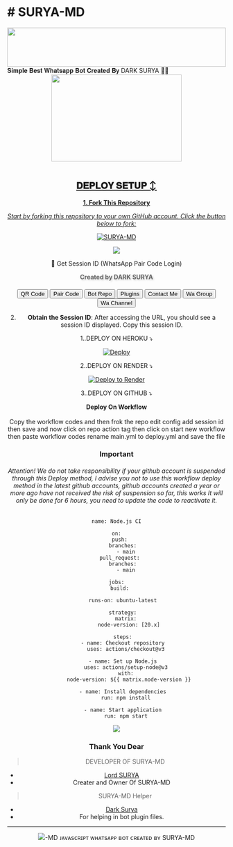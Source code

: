 # # SURYA-MD

<img src="https://i.imgur.com/dBaSKWF.gif" height="90" width="100%">
𝐒𝐢𝐦𝐩𝐥𝐞 𝐁𝐞𝐬𝐭 𝐖𝐡𝐚𝐭𝐬𝐚𝐩𝐩 𝐁𝐨𝐭 𝐂𝐫𝐞𝐚𝐭𝐞𝐝 𝐁𝐲 DARK SURYA 🌝💚
<div class = "repo" align = "center">
 
<a href = "#">
<img src = "https://files.catbox.moe/dp8vs9.jpg"  width="300" height="200">
</img>
 <p align="center">
  <a href="#"><img src="http://readme-typing-svg.herokuapp.com?color=ff00ab&center=true&vCenter=true&multiline=false&lines=SURYA-MD+MD+WHATSAPP+BOT+MD" alt="">
   
## 𝐃𝐄𝐏𝐋𝐎𝐘 𝐒𝐄𝐓𝐔𝐏 ↕️

**1. Fork This Repository**

*_Start by forking this repository to your own GitHub account. Click the button below to fork:_*

  <a href="https://github.com/Darksrhacking/SURYA-MD/fork"><img title="SURYA-MD" src="https://img.shields.io/badge/FORK-SURYA-MDh?color=darkblue&style=for-the-badge&logo=stackshare"></a>

<a><img src='https://i.imgur.com/LyHic3i.gif'/>

🔑 Get Session ID (WhatsApp Pair Code Login)

  </style>
</head>
<body>
  <div style="text-align: center; margin-bottom: 20px; color: #666;">
    <div style="font-weight: bold; animation: float 3s ease-in-out infinite; text-shadow: 2px 2px 4px rgba(0,0,0,0.2);">Created by DARK SURYA</div>
  </div>

  <button onclick="window.open(`/suryaqr`)" class="btn">QR Code</button>
  <button onclick="window.open(`/pair`)" class="btn">Pair Code</button>
  <button onclick="window.open(`https://github.com/Darksrhacking/SURYA-MD-V`)" class="btn">Bot Repo</button>
  <button onclick="window.open(`https://github.com/Darksrhacking/SURYA-MD-PLUGINS`)" class="btn">Plugins</button>
  <button onclick="window.open(`https://wa.me/994406616480`)" class="btn">Contact Me</button>
  <button onclick="window.open(`https://chat.whatsapp.com/HlrTcIWDE562tXvXtM6iJk`)" class="btn">Wa Group</button>
  <button onclick="window.open(`https://whatsapp.com/channel/0029Vb64JNKJf05UHKREBM1h`)" class="btn">Wa Channel</button>
</body>
</html>


2. **Obtain the Session ID**: After accessing the URL, you should see a session ID displayed. Copy this session ID.


   
  1..DEPLOY ON HEROKU ⤵️
  
[![Deploy](https://www.herokucdn.com/deploy/button.svg)](https://dashboard.heroku.com/new?template=https%3A%2F%2Fgithub.com%2Fkingmalvn%2FSURYA-MD) 
   
   
  2..DEPLOY ON RENDER ⤵️

[![Deploy to Render](https://render.com/images/deploy-to-render-button.svg)](https://render.com/deploy?repo=https://github.com/Darksrhacking/SURYA-MD.git)


   3..DEPLOY ON GITHUB ⤵️


</details>

<b><strong><summary align="center" style="color: Yello;">Deploy On Workflow</summary></strong></b>
<p style="text-align: center; font-size: 1.2em;">
 
<h8>Copy the workflow codes and then frok the repo edit config add session id then save and now click on repo action tag then click on start new workflow then paste workflow codes rename main.yml to deploy.yml and save the file</h8>
<h3 align-"center"> Important</h3>
<h6 align-"center">Attention! We do not take responsibility if your github account is suspended through this Deploy method, I advise you not to use this workflow deploy method in the latest github accounts, github accounts created a year or more ago have not received the risk of suspension so far, this works It will only be done for 6 hours, you need to update the code to reactivate it.</h6>

```
name: Node.js CI

on:
  push:
    branches:
      - main
  pull_request:
    branches:
      - main

jobs:
  build:

    runs-on: ubuntu-latest

    strategy:
      matrix:
        node-version: [20.x]

    steps:
    - name: Checkout repository
      uses: actions/checkout@v3

    - name: Set up Node.js
      uses: actions/setup-node@v3
      with:
        node-version: ${{ matrix.node-version }}

    - name: Install dependencies
      run: npm install

    - name: Start application
      run: npm start
```
<a><img src='https://i.imgur.com/LyHic3i.gif'/>

### Thank You Dear

> DEVELOPER OF SURYA-MD 
- [Lord SURYA ](https://github.com/Darksrhacking)
- Creater and Owner Of SURYA-MD

> SURYA-MD Helper
- [Dark Surya](https://github.com/Darksrhacking)
- For helping in bot plugin files.
---
<a><img src='https://i.imgur.com/LyHic3i.gif'/>-MD
ᴊᴀᴠᴀsᴄʀɪᴘᴛ ᴡʜᴀᴛsᴀᴘᴘ ʙᴏᴛ ᴄʀᴇᴀᴛᴇᴅ ʙʏ SURYA-MD
